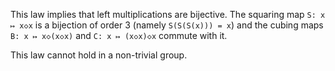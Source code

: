 This law implies that left multiplications are bijective.  The squaring map `S: x ↦ x◇x` is a bijection of order 3 (namely `S(S(S(x))) = x`) and the cubing maps `B: x ↦ x◇(x◇x)` and `C: x ↦ (x◇x)◇x` commute with it.

This law cannot hold in a non-trivial group.
